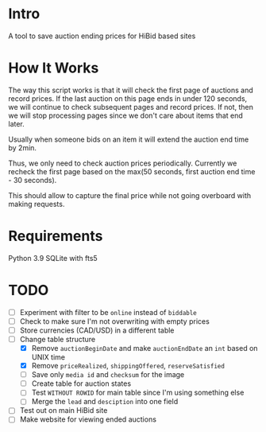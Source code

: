 # Intro
A tool to save auction ending prices for HiBid based sites

# How It Works
The way this script works is that it will check the first page of auctions and record prices.
If the last auction on this page ends in under 120 seconds, we will continue to check subsequent pages and record prices.
If not, then we will stop processing pages since we don't care about items that end later.

Usually when someone bids on an item it will extend the auction end time by 2min.

Thus, we only need to check auction prices periodically. Currently we recheck the first page based on the max(50 seconds, first auction end time - 30 seconds).

This should allow to capture the final price while not going overboard with making requests.


# Requirements
Python 3.9
SQLite with fts5

# TODO
- [ ] Experiment with filter to be `online` instead of `biddable`
- [ ] Check to make sure I'm not overwriting with empty prices
- [ ] Store currencies (CAD/USD) in a different table
- [ ] Change table structure
  - [x] Remove `auctionBeginDate` and make `auctionEndDate` an `int` based on UNIX time
  - [x] Remove `priceRealized`, `shippingOffered`, `reserveSatisfied`
  - [ ] Save only `media id` and `checksum` for the image
  - [ ] Create table for auction states
  - [ ] Test `WITHOUT ROWID` for main table since I'm using something else
  - [ ] Merge the `lead` and `desciption` into one field
- [ ] Test out on main HiBid site
- [ ] Make website for viewing ended auctions
